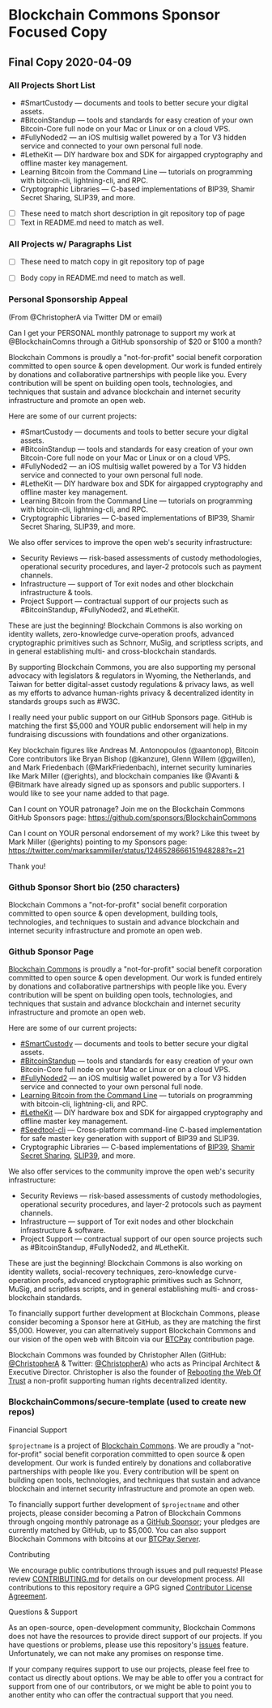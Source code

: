 # Blockchain Commons Sponsor Focused Copy

## Final Copy 2020-04-09

### All Projects Short List

* #SmartCustody — documents and tools to better secure your digital assets.
* #BitcoinStandup — tools and standards for easy creation of your own Bitcoin-Core full node on your Mac or Linux or on a cloud VPS.
* #FullyNoded2 — an iOS multisig wallet powered by a Tor V3 hidden service and connected to your own personal full node.
* #LetheKit — DIY hardware box and SDK for airgapped cryptography and offline master key management.
* Learning Bitcoin from the Command Line — tutorials on programming with bitcoin-cli, lightning-cli, and RPC.
* Cryptographic Libraries — C-based implementations of BIP39, Shamir Secret Sharing, SLIP39, and more.

* [ ] These need to match short description in git repository top of page
* [ ] Text in README.md need to match as well.

### All Projects w/ Paragraphs List

* [ ] These need to match copy in git repository top of page
* [ ] Body copy in README.md need to match as well.


### Personal Sponsorship Appeal
(From @ChristopherA via Twitter DM or email)

Can I get your PERSONAL monthly patronage to support my work at @BlockchainComns through a GitHub sponsorship of $20 or $100 a month?

Blockchain Commons is proudly a "not-for-profit" social benefit corporation committed to open source & open development. Our work is funded entirely by donations and collaborative partnerships with people like you. Every contribution will be spent on building open tools, technologies, and techniques that sustain and advance blockchain and internet security infrastructure and promote an open web.

Here are some of our current projects:

* #SmartCustody — documents and tools to better secure your digital assets.
* #BitcoinStandup — tools and standards for easy creation of your own Bitcoin-Core full node on your Mac or Linux or on a cloud VPS.
* #FullyNoded2 — an iOS multisig wallet powered by a Tor V3 hidden service and connected to your own personal full node.
* #LetheKit — DIY hardware box and SDK for airgapped cryptography and offline master key management.
* Learning Bitcoin from the Command Line — tutorials on programming with bitcoin-cli, lightning-cli, and RPC.
* Cryptographic Libraries — C-based implementations of BIP39, Shamir Secret Sharing, SLIP39, and more.

We also offer services to improve the open web's security infrastructure:

* Security Reviews — risk-based assessments of custody methodologies, operational security procedures, and layer-2 protocols such as payment channels.
* Infrastructure — support of Tor exit nodes and other blockchain infrastructure & tools.
* Project Support — contractual support of our projects such as #BitcoinStandup, #FullyNoded2, and #LetheKit.

These are just the beginning! Blockchain Commons is also working on identity wallets, zero-knowledge curve-operation proofs, advanced cryptographic primitives such as Schnorr, MuSig, and scriptless scripts, and in general establishing multi- and cross-blockchain standards.

By supporting Blockchain Commons, you are also supporting my personal advocacy with legislators & regulators in Wyoming, the Netherlands, and Taiwan for better digital-asset custody regulations & privacy laws, as well as my efforts to advance human-rights privacy & decentralized identity in standards groups such as #W3C.

I really need your public support on our GitHub Sponsors page. GitHub is matching the first $5,000 and YOUR public endorsement will help in my fundraising discussions with foundations and other organizations.

Key blockchain figures like Andreas M. Antonopoulos (@aantonop), Bitcoin Core contributors like Bryan Bishop (@kanzure), Glenn Willem (@gwillen), and Mark Friedenbach (@MarkFriedenbach), internet security luminaries like Mark Miller (@erights), and blockchain companies like @Avanti & @Bitmark have already signed up as sponsors and public supporters. I would like to see your name added to that page.

Can I count on YOUR patronage? Join me on the Blockchain Commons GitHub Sponsors page:
https://github.com/sponsors/BlockchainCommons

Can I count on YOUR personal endorsement of my work? Like this tweet by Mark Miller (@erights) pointing to my Sponsors page: https://twitter.com/marksammiller/status/1246528666151948288?s=21

Thank you!

### Github Sponsor Short bio (250 characters)

Blockchain Commons a "not-for-profit" social benefit corporation committed to open source & open development, building tools, technologies, and techniques to sustain and advance blockchain and internet security infrastructure and promote an open web.

### Github Sponsor Page

[Blockchain Commons](https://www.BlockchainCommons.com) is proudly a "not-for-profit" social benefit corporation committed to open source & open development. Our work is funded entirely by donations and collaborative partnerships with people like you. Every contribution will be spent on building open tools, technologies, and techniques that sustain and advance blockchain and internet security infrastructure and promote an open web.

Here are some of our current projects:

* [#SmartCustody](https://www.smartcustody.com/) — documents and tools to better secure your digital assets.
* [#BitcoinStandup](https://github.com/BlockchainCommons/Bitcoin-Standup) — tools and standards for easy creation of your own Bitcoin-Core full node on your Mac or Linux or on a cloud VPS.
* [#FullyNoded2](https://github.com/BlockchainCommons/FullyNoded-2) — an iOS multisig wallet powered by a Tor V3 hidden service and connected to your own personal full node.
* [Learning Bitcoin from the Command Line](https://github.com/ChristopherA/Learning-Bitcoin-from-the-Command-Line) — tutorials on programming with bitcoin-cli, lightning-cli, and RPC.
* [#LetheKit](https://github.com/BlockchainCommons/bc-lethekit) — DIY hardware box and SDK for airgapped cryptography and offline master key management.
* [#Seedtool-cli](https://github.com/BlockchainCommons/bc-seedtool-cli) — Cross-platform command-line C-based implementation for safe master key generation with support of BIP39 and SLIP39.
* Cryptographic Libraries — C-based implementations of [BIP39](https://github.com/BlockchainCommons/bc-bip39), [Shamir Secret Sharing](https://github.com/BlockchainCommons/bc-shamir), [SLIP39](https://github.com/BlockchainCommons/bc-slip39), and more.

We also offer services to the community improve the open web's security infrastructure:

* Security Reviews — risk-based assessments of custody methodologies, operational security procedures, and layer-2 protocols such as payment channels.
* Infrastructure — support of Tor exit nodes and other blockchain infrastructure & software.
* Project Support — contractual support of our open source projects such as #BitcoinStandup, #FullyNoded2, and #LetheKit.

These are just the beginning! Blockchain Commons is also working on identity wallets, social-recovery techniques, zero-knowledge curve-operation proofs, advanced cryptographic primitives such as Schnorr, MuSig, and scriptless scripts, and in general establishing multi- and cross-blockchain standards.

To financially support further development at Blockchain Commons, please consider becoming a Sponsor here at GitHub, as they are matching the first $5,000. However, you can alternatively support Blockchain Commons and our vision of the open web with Bitcoin via our [BTCPay](https://btcpay.blockchaincommons.com/) contribution page.

Blockchain Commons was founded by Christopher Allen (GitHub: [@ChristopherA](https://github.com/ChristopherA) & Twitter: [@ChristopherA](https://twitter.com/ChristopherA)) who acts as Principal Architect & Executive Director. Christopher is also the founder of [Rebooting the Web Of Trust](https://www.weboftrust.info/) a non-profit supporting human rights decentralized identity.

### BlockchainCommons/secure-template (used to create new repos)

Financial Support

`$projectname` is a project of [Blockchain Commons](https://www.blockchaincommons.com/). We are proudly a "not-for-profit" social benefit corporation committed to open source & open development. Our work is funded entirely by donations and collaborative partnerships with people like you. Every contribution will be spent on building open tools, technologies, and techniques that sustain and advance blockchain and internet security infrastructure and promote an open web.

To financially support further development of `$projectname` and other projects, please consider becoming a Patron of Blockchain Commons through ongoing monthly patronage as a [GitHub Sponsor](https://github.com/sponsors/BlockchainCommons); your pledges are currently matched by GitHub, up to $5,000. You can also support Blockchain Commons with bitcoins at our [BTCPay Server](https://btcpay.blockchaincommons.com/).

Contributing

We encourage public contributions through issues and pull requests! Please review [CONTRIBUTING.md](./CONTRIBUTING.md) for details on our development process. All contributions to this repository require a GPG signed [Contributor License Agreement](./CLA.md).

Questions & Support

As an open-source, open-development community, Blockchain Commons does not have the resources to provide direct support of our projects. If you have questions or problems, please use this repository's [issues](./issues) feature. Unfortunately, we can not make any promises on response time.

If your company requires support to use our projects, please feel free to contact us directly about options. We may be able to offer you a contract for support from one of our contributors, or we might be able to point you to another entity who can offer the contractual support that you need.
